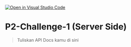 [![Open in Visual Studio Code](https://classroom.github.com/assets/open-in-vscode-2e0aaae1b6195c2367325f4f02e2d04e9abb55f0b24a779b69b11b9e10269abc.svg)](https://classroom.github.com/online_ide?assignment_repo_id=15442572&assignment_repo_type=AssignmentRepo)
# P2-Challenge-1 (Server Side)

> Tuliskan API Docs kamu di sini
